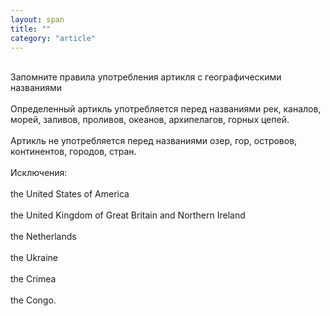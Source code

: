 ```yaml
---
layout: span
title: ""
category: "article"
---
```

<span class="rules"><br>Запомните правила употребления артикля с географическими названиями<br><br>
Определенный артикль употребляется перед названиями рек, каналов, морей, заливов, проливов, океанов, архипелагов, горных цепей.<br><br>
Артикль не употребляется перед названиями озер, гор, островов, континентов, городов, стран.<br><br>
Исключения:<br><br>
the United States of America<br><br>
the United Kingdom of Great Britain and Northern Ireland <br><br>
the Netherlands <br><br>the Ukraine<br><br> the Crimea <br><br>the Congo.<br></span>